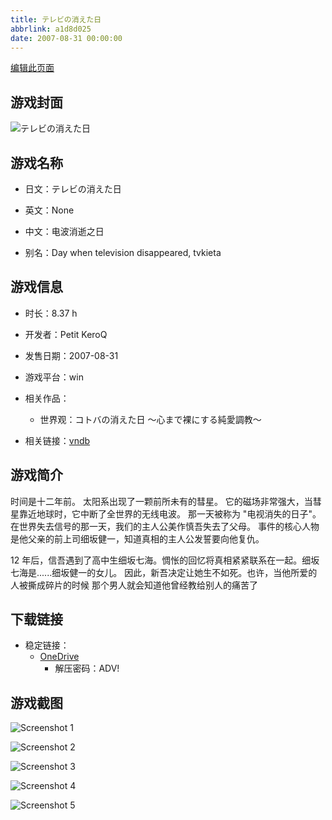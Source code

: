 ```yaml
---
title: テレビの消えた日
abbrlink: a1d8d025
date: 2007-08-31 00:00:00
---
```

[编辑此页面](https://github.com/ACG-3/ADV3-source/blob/main/source/_posts/games/%E3%83%86%E3%83%AC%E3%83%93%E3%81%AE%E6%B6%88%E3%81%88%E3%81%9F%E6%97%A5.md)

## 游戏封面

![テレビの消えた日](https://pan.timero.xyz/onedrive/img_lib_001/%E3%83%86%E3%83%AC%E3%83%93%E3%81%AE%E6%B6%88%E3%81%88%E3%81%9F%E6%97%A5_cover.avif)


## 游戏名称

- 日文：テレビの消えた日
- 英文：None
- 中文：电波消逝之日

- 别名：Day when television disappeared, tvkieta


## 游戏信息

- 时长：8.37 h
- 开发者：Petit KeroQ
- 发售日期：2007-08-31
- 游戏平台：win
- 相关作品：
   - 世界观：コトバの消えた日 ～心まで裸にする純愛調教～

- 相关链接：[vndb](https://vndb.org/v4334)


## 游戏简介

时间是十二年前。
太阳系出现了一颗前所未有的彗星。
它的磁场非常强大，当彗星靠近地球时，它中断了全世界的无线电波。
那一天被称为 "电视消失的日子"。
在世界失去信号的那一天，我们的主人公美作慎吾失去了父母。
事件的核心人物是他父亲的前上司细坂健一，知道真相的主人公发誓要向他复仇。

12 年后，信吾遇到了高中生细坂七海。惆怅的回忆将真相紧紧联系在一起。细坂七海是......细坂健一的女儿。
因此，新吾决定让她生不如死。也许，当他所爱的人被撕成碎片的时候 那个男人就会知道他曾经教给别人的痛苦了


## 下载链接

- 稳定链接：
    - [OneDrive](https://pan.timero.xyz/onedrive/adv_lib_001/%E3%83%86%E3%83%AC%E3%83%93%E3%81%AE%E6%B6%88%E3%81%88%E3%81%9F%E6%97%A5)
        - 解压密码：ADV!



## 游戏截图


![Screenshot 1](https://pan.timero.xyz/onedrive/img_lib_001/%E3%83%86%E3%83%AC%E3%83%93%E3%81%AE%E6%B6%88%E3%81%88%E3%81%9F%E6%97%A5_Screenshot_1.avif)

![Screenshot 2](https://pan.timero.xyz/onedrive/img_lib_001/%E3%83%86%E3%83%AC%E3%83%93%E3%81%AE%E6%B6%88%E3%81%88%E3%81%9F%E6%97%A5_Screenshot_2.avif)

![Screenshot 3](https://pan.timero.xyz/onedrive/img_lib_001/%E3%83%86%E3%83%AC%E3%83%93%E3%81%AE%E6%B6%88%E3%81%88%E3%81%9F%E6%97%A5_Screenshot_3.avif)

![Screenshot 4](https://pan.timero.xyz/onedrive/img_lib_001/%E3%83%86%E3%83%AC%E3%83%93%E3%81%AE%E6%B6%88%E3%81%88%E3%81%9F%E6%97%A5_Screenshot_4.avif)

![Screenshot 5](https://pan.timero.xyz/onedrive/img_lib_001/%E3%83%86%E3%83%AC%E3%83%93%E3%81%AE%E6%B6%88%E3%81%88%E3%81%9F%E6%97%A5_Screenshot_5.avif)

